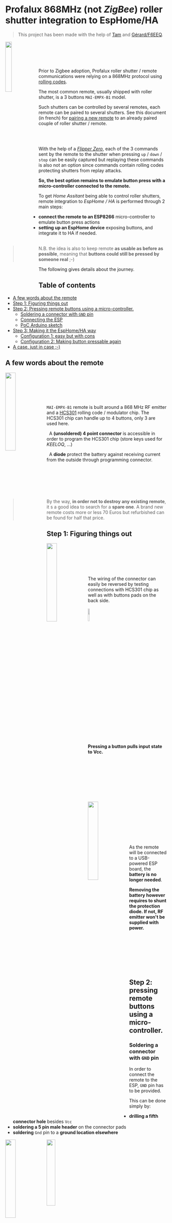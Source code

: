 # Profalux 868MHz (not _ZigBee_) roller shutter integration to EspHome/HA


> This project has been made with the help of [Tam](https://github.com/TamGit) and [Gérard/F6EEQ](https://github.com/F6EEQ).

<a href= "img/EMPX-B1.jpg">
<img align="left" src = "img/EMPX-B1.jpg" width="20%"/>
</a>
&nbsp;
<br/><br/><br/><br/>

Prior to Zigbee adoption, Profalux roller shutter / remote communications were relying on a 868MHz protocol using [rolling codes](https://en.wikipedia.org/wiki/Rolling_code).

The most common remote, usually shipped with roller shutter, is a 3 buttons `MAI-EMPX-B1` model.

Such shutters can be controlled by several remotes, each remote can be paired to several shutters. See this document (in french) for [pairing a new remote](https://static.1001telecommandes.com/documents/1001-notice-profalux-empxb1.pdf) to an already paired couple of roller shutter / remote.

<br/><br/>


With the help of a [*Flipper Zero*](https://docs.flipper.net), each of the 3 commands sent by the remote to the shutter when pressing `up` / `down` / `stop` can be easily captured but replaying these commands is also not an option since commands contain rolling codes protecting shutters from replay attacks.

**So, the best option remains to emulate button press with a micro-controller connected to the remote.**

To get *Home Assitant* being able to control roller shutters, remote integration to *EspHome / HA* is performed through 2 main steps:

- **connect the remote to an ESP8266** micro-controller to emulate button press actions
- **setting up an EspHome device** exposing buttons, and integrate it to HA if needed.
<br/><br/>

> N.B. the idea is also to keep remote **as usable as before as possible**, meaning that **buttons could still be pressed by someone real** ;-)

The following gives details about the journey.


## Table of contents 
<!-- TOC start (generated with https://github.com/derlin/bitdowntoc) -->

- [A few words about the remote](#a-few-words-about-the-remote)
- [Step 1: Figuring things out ](#step-1-figuring-things-out)
- [Step 2: Pressing remote buttons using a micro-controller.](#step-2-pressing-remote-buttons-using-a-micro-controller)
	* [Soldering a connector with `GND` pin](#soldering-a-connector-with-gnd-pin)
   * [Connecting the ESP](#connecting-the-esp)
   * [PoC Arduino sketch](#poc-arduino-sketch)
- [Step 3: Making it the EspHome/HA way](#step-3-making-it-the-esphomeha-way)
   * [Configuration 1: easy but with cons](#configuration-1-easy-but-with-cons)
   * [Configuration 2: Making button pressable again](#configuration-2-making-button-pressable-again)
- [A case, just in case ;-)](#a-case-just-in-case-)

<!-- TOC end -->

<!-- TOC --><a name="a-few-words-about-the-remote"></a>
## A few words about the remote

<a href= "img/EMPX-B1-board.png">
<img align="left" src = "img/EMPX-B1-board.png" width="25%"/>
</a>
</br></br></br></br>
&nbsp;

`MAI-EMPX-B1` remote is  built around a 868 MHz RF emitter and a [HCS301](https://ww1.microchip.com/downloads/en/devicedoc/21143b.pdf) rolling code / modulator chip. The HCS301 chip can handle up to 4 buttons, only 3 are used here.

&nbsp;
A **(unsoldered) 4 point connector** is accessible in order to program the HCS301 chip (store keys used for *KEELOQ*, ...)

&nbsp;
A **diode** protect the battery against receiving current from the outside through programming connector.

</br></br></br></br></br>

> By the way, **in order not to destroy any existing remote**, it s a good idea to search for a **spare one**. A brand new remote costs more or less 70 Euros but refurbished can be found for half that price.


<!-- TOC --><a name="step-1-figuring-things-out"></a>
## Step 1: Figuring things out 

<a href= "img/EMPX-B1-board-figuredOut.png">
<img align="left" src = "img/EMPX-B1-board-figuredOut.png" width="25%"/>
</a>
&nbsp;
<br/><br/><br/><br/><br/><br/>
The wiring of the connector can easily be reversed by testing connections with HCS301 chip as well as with buttons pads on the back side. 
<br/><br/>
<a href= "img/EMPX-Back.jpg.jpg">
<img  src="img/EMPX-Back.jpg" width="10%"/>
</a>
<br/><br/>

**Pressing a button pulls input state to Vcc.**

<br/><br/><br/><br/><br/><br/><br/>

<a href= "img/EMPX-B1-board-figuredOut2.png">
<img align="left" src = "img/EMPX-B1-board-figuredOut2.png" width="25%"/>
</a>
&nbsp;
<br/><br/><br/><br/><br/<br/><br/><br/>

As the remote will be connected to a USB-powered ESP board, the **battery is no longer needed**. 
<br/>

**Removing the battery however requires to shunt the protection diode. If not, RF emitter won't be supplied with power.**
<br/><br/><br/><br/><br/><br/><br/><br/>


<!-- TOC --><a name="step-2-pressing-remote-buttons-using-a-micro-controller"></a>
## Step 2: pressing remote buttons using a micro-controller.


<!-- TOC --><a name="soldering-a-connector-with-gnd-pin"></a>
### Soldering a connector with `GND` pin

In order to connect the remote to the ESP, `GND` pin has to be provided.

This can be done simply by: 

- **drilling a fifth connector hole** besides `Vcc` 
- **soldering a 5 pin male header** on the connector pads
- **soldering** `Gnd` pin to a **ground location elsewhere**


<a href= "img/Profalux-Front-after.jpg">
<img align="left" src = "img/Profalux-Front-after.jpg" width="25%"/>
</a>


<a href= "img/Profalux-Back-after.jpg">
<img src = "img/Profalux-Back-after.jpg" width="23%"/>
</a>

<!-- TOC --><a name="connecting-the-esp"></a>
### Connecting the ESP

<a href= "img/d1-mini-pinout.png">
<img align="right" src = "img/d1-mini-pinout.png" width="50%">
</a>

The ESP used is an ESP8266-based [`Wemos D1 mini V3.0`](https://www.randomdiyprojects.it/wemos-d1-mini-v3-0-0/)

**Wiring** is the following:


| D1 mini side | Remote side |
|:------------:|:-----------:|
|    `D6`      |    `Down`   |
|    `D7`      |    `Stop`   |
|    `D8`      |    `Up`     |
|    `3.3V`    |    `Vcc`    |
|    `GND `    |     `GND`   |


<!-- TOC --><a name="poc-arduino-sketch"></a>
### PoC Arduino sketch

The following [Arduino sketch](./Profalux2Esphome.ino) can be used to check if button press are properly emulated by the ESP: 

- by pairing the remote with the shutter and see if it rolls,
- by capturing traffic with a Flipper Zero (`Sub-GhZ` ->  `read`  / with scanning frequency set on `868MHz`).


> To get the D1 board working with Arduino IDE, refer to the [official documentation](https://www.wemos.cc/en/latest/tutorials/d1/get_started_with_arduino_d1.html).


```c
#define DOWN D6
#define STOP D7
#define UP D8

#define PULSE_DELAY 500
#define WAIT_DELAY 10000

void setup() {
  pinMode(UP, OUTPUT);
  pinMode(STOP, OUTPUT);
  pinMode(DOWN, OUTPUT);
  Serial.begin(9600);
}

void pressButtonAndWait(int pin) {
  Serial.println("DOWN");
  delay(10000);
  digitalWrite(DOWN, HIGH);
  delay(500);
  digitalWrite(DOWN, LOW);
}

void loop() {
  Serial.println("DOWN");
  pressButtonAndWait(DOWN);
  Serial.println("STOP");
  pressButtonAndWait(STOP);
  Serial.println("UP");
  pressButtonAndWait(UP);
}
```

<!-- TOC --><a name="step-3-making-it-the-esphomeha-way"></a>
## Step 3: Making it the EspHome/HA way

> To get the D1 board running EspHome firmware, refer to `Getting started` section of the [official documentation](https://esphome.io).

<!-- TOC --><a name="configuration-1-easy-but-with-cons"></a>
### Configuration 1: easy but with cons

Configuring the EspHome device is pretty straightforward, as buttons can be considered as [momentary swicthes](https://esphome.io/components/switch/gpio.html).

The **cons are nevertheless that physically pressing buttons will no longer work** because since GPIO pins are configured as `OUTPUT`, `LOW` (switch `OFF` state) state pulls pin to `GND` while pressing button pulls pin to `Vcc`.


The resulting [configuration file](./Profalux2Esphome-withoutButtons.yaml) (only relevant sections are shown) is below:

```yaml
esphome:
  name: profalux2esphome

esp8266:
  board: d1_mini_lite

# (missing elements like wifi, ... should be inserted here)
# ...
#

switch:
  - platform: gpio	
    pin: D6
    id: down
    name: "Down"
    on_turn_on:
    - delay: 500ms
    - switch.turn_off: down
    restore_mode: ALWAYS_OFF 
  - platform: gpio
    pin: D7
    id: stop
    name: "Stop"
    on_turn_on:
    - delay: 500ms
    - switch.turn_off: stop
    restore_mode: ALWAYS_OFF 
  - platform: gpio
    pin: D8
    id: up
    name: "Up"
    on_turn_on:
    - delay: 500ms
    - switch.turn_off: up
    restore_mode: ALWAYS_OFF 
  

web_server:
  port: 80

```

> `web_server` section is useful only when using EspHome without HA, to be able to toogle buttons through device dashboard.

<!-- TOC --><a name="configuration-2-making-button-pressable-again"></a>
### Configuration 2: Making button pressable again

In order to bring back physical buttons to life, GPIO pin mode has to be changed to `INPUT` when switch is in `OFF` state.

The resulting [configuration file](./Profalux2Esphome-withButtons.yaml) (only relevant sections are shown) is below:

```yaml
esphome:
  name: profalux2esphome

esp8266:
  board: d1_mini_lite

# (missing elements like wifi, ... here)
...
#

substitutions:
  down_pin: 'D6'
  stop_pin: 'D7'
  up_pin: 'D8'

output:
  - platform: gpio
    pin: ${down_pin}
    id: gpio_down
  - platform: gpio
    pin: ${stop_pin}
    id: gpio_stop
  - platform: gpio
    pin: ${up_pin}
    id: gpio_up

switch:
  - platform: output
    output: gpio_down
    id: down
    name: "Down"
    on_turn_on:     
    - lambda: |-
        pinMode(${down_pin}, OUTPUT);
        digitalWrite(${down_pin}, HIGH);     
    - delay: 500ms
    - switch.turn_off: down
    on_turn_off:     
    - lambda: |-
        pinMode(${down_pin}, INPUT);       
    restore_mode: ALWAYS_OFF 

  - platform: output
    output: gpio_stop
    id: stop
    name: "Stop"
    on_turn_on:     
    - lambda: |-
        pinMode(${stop_pin}, OUTPUT);
        digitalWrite(${stop_pin}, HIGH);     
    - delay: 500ms
    - switch.turn_off: stop
    on_turn_off:     
    - lambda: |-
        pinMode(${stop_pin}, INPUT);       
    restore_mode: ALWAYS_OFF 
  
  - platform: output
    output: gpio_up
    id: up
    name: "Up"
    on_turn_on:     
    - lambda: |-
        pinMode(${up_pin}, OUTPUT);
        digitalWrite(${up_pin}, HIGH);     
    - delay: 500ms
    - switch.turn_off: up
    on_turn_off:     
    - lambda: |-
        pinMode(${up_pin}, INPUT);       
    restore_mode: ALWAYS_OFF 
  
```

<!-- TOC --><a name="a-case-just-in-case-"></a>
## A case, just in case ;-)


<a href= "img/EMPX-B1.jpg">
<img align="left" src = "img/Profalux2EspHome_Case-MAI-EMPX-B1-Base.png" width="30%"/>
</a>
&nbsp;
<br/><br/><br/><br/>

The original case was too thin to fit the ESP and connectors.

So, thanks to Tam who helped me to understand [FreeCad](https://www.freecad.org) basics and gave me hints to deal with it, i've made a **replacement case**.

**Model files**, in STL and STEP format, are availbale under `3D` subfolder. Enjoy it!

&nbsp;
<br/><br/><br/><br/>
<br/><br/><br/><br/>


Job done! <br/> [S.](https://github.com/sebastienjean)




















